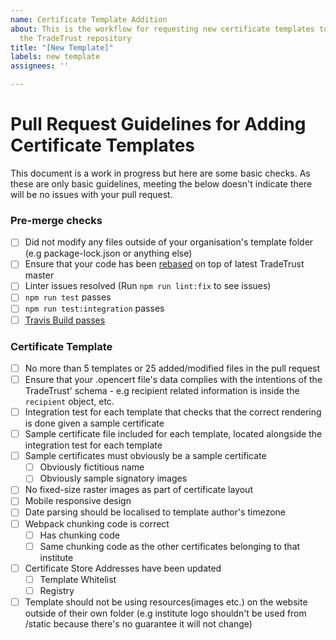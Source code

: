 ```yaml
---
name: Certificate Template Addition
about: This is the workflow for requesting new certificate templates to be added to
  the TradeTrust repository
title: "[New Template]"
labels: new template
assignees: ''

---
```


# Pull Request Guidelines for Adding Certificate Templates
This document is a work in progress but here are some basic checks. As these are only basic guidelines, meeting the below doesn't indicate there will be no issues with your pull request.

### Pre-merge checks

- [ ] Did not modify any files outside of your organisation's template folder (e.g package-lock.json or anything else)
- [ ] Ensure that your code has been [rebased](https://www.digitalocean.com/community/tutorials/how-to-rebase-and-update-a-pull-request) on top of latest TradeTrust master
- [ ] Linter issues resolved (Run `npm run lint:fix` to see issues)
- [ ] `npm run test` passes
- [ ] `npm run test:integration` passes
- [ ] [Travis Build passes](https://docs.travis-ci.com/user/for-beginners/)

### Certificate Template 
- [ ] No more than 5 templates or 25 added/modified files in the pull request
- [ ] Ensure that your .opencert file's data complies with the intentions of the TradeTrust' schema - e.g recipient related information is inside the `recipient` object, etc.
- [ ] Integration test for each template that checks that the correct rendering is done given a sample certificate
- [ ] Sample certificate file included for each template, located alongside the integration test for each template
- [ ] Sample certificates must obviously be a sample certificate
  - [ ] Obviously fictitious name
  - [ ] Obviously sample signatory images
- [ ] No fixed-size raster images as part of certificate layout
- [ ] Mobile responsive design
- [ ] Date parsing should be localised to template author's timezone
- [ ] Webpack chunking code is correct
  - [ ] Has chunking code
  - [ ] Same chunking code as the other certificates belonging to that institute
- [ ] Certificate Store Addresses have been updated
  - [ ] Template Whitelist
  - [ ] Registry
- [ ] Template should not be using resources(images etc.) on the website outside of their own folder (e.g institute logo shouldn't be used from /static because there's no guarantee it will not change)
